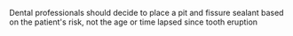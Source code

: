 Dental professionals should decide to place a pit and fissure sealant based on the patient's risk, not the age or time lapsed since tooth eruption